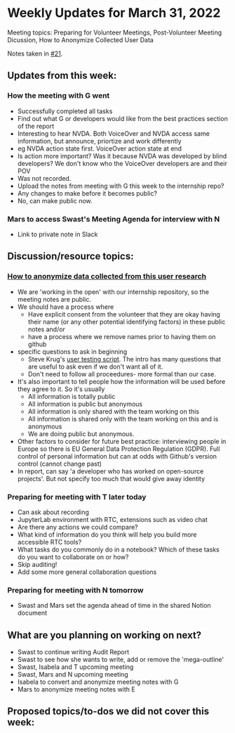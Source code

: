 # Weekly Updates for March 31, 2022
Meeting topics: Preparing for Volunteer Meetings, Post-Volunteer Meeting Dicussion, How to Anonymize Collected User Data

Notes taken in [#21](https://github.com/isabela-pf/internship/issues/21).

## Updates from this week:
### How the meeting with G went
- Successfully completed all tasks
- Find out what G or developers would like from the best practices section of the report
- Interesting to hear NVDA. Both VoiceOver and NVDA access same information, but announce, priortize and work differently
- eg NVDA action state first. VoiceOver action state at end
- Is action more important? Was it because NVDA was developed by blind developers? We don't know who the VoiceOver developers are and their POV
- Was not recorded. 
- Upload the notes from meeting with G this week to the internship repo?
- Any changes to make before it becomes public?
- No, can make public now.
### Mars to access Swast's Meeting Agenda for interview with N
  - Link to private note in Slack 

## Discussion/resource topics:
### [How to anonymize data collected from this user research](https://github.com/isabela-pf/internship/pull/19#issuecomment-1076985619)
- We are 'working in the open' with our internship repository, so the meeting notes are public.
- We should have a process where
  - Have explicit consent from the volunteer that they are okay having their name (or any other potential identifying factors) in these public notes and/or
  - have a process where we remove names prior to having them on github
- specific questions to ask in beginning
  - Steve Krug's [user testing script](https://sensible.com/downloads/test-script-web.pdf). The intro has many questions that are useful to ask even if we don't want all of it.
  - Don't need to follow all proceedures- more formal than our case.
- It's also important to tell people how the information will be used before they agree to it. So it's usually
  - All information is totally public
  - All information is public but anonymous
  - All information is only shared with the team working on this
  - All information is shared only with the team working on this and is anonymous
  - We are doing public but anonymous.
- Other factors to consider for future best practice: interviewing people in Europe so there is EU General Data Protection Regulation (GDPR). Full control of personal information but can at odds with Github's version control (cannot change past)
- In report, can say 'a developer who has worked on open-source projects'. But not specify too much that would give away identity
  
### Preparing for meeting with T later today
- Can ask about recording
- JupyterLab environment with RTC, extensions such as video chat
- Are there any actions we could compare?
- What kind of information do you think will help you build more accessible RTC tools?
- What tasks do you commonly do in a notebook? Which of these tasks do you want to collaborate on or how?
- Skip auditing!
- Add some more general collaboration questions

### Preparing for meeting with N tomorrow
- Swast and Mars set the agenda ahead of time in the shared Notion document
  
## What are you planning on working on next?
- Swast to continue writing Audit Report
- Swast to see how she wants to write, add or remove the 'mega-outline'
- Swast, Isabela and T upcoming meeting
- Swast, Mars and N upcoming meeting
- Isabela to convert and anonymize meeting notes with G
- Mars to anonymize meeting notes with E

## Proposed topics/to-dos we did not cover this week:

